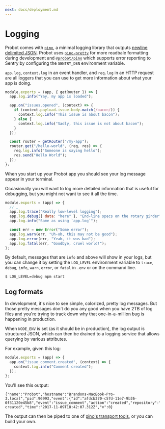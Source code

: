 ```yaml
---
next: docs/deployment.md
---
```

# Logging

Probot comes with [`pino`](https://getpino.io), a minimal logging library that outputs [newline delimited JSON](http://ndjson.org/). Probot uses [`pino-pretty`](https://github.com/pinojs/pino-pretty) for more readbale formatting during development and [`@probot/pino`](https://github.com/probot/pino/) which supports error reporting to Sentry by configuring the `SENTRY_DSN` environment variable.

`app.log`, `context.log` in an event handler, and `req.log` in an HTTP request are all loggers that you can use to get more information about what your app is doing.

```js
module.exports = (app, { getRouter }) => {
  app.log.info("Yay, my app is loaded");

  app.on("issues.opened", (context) => {
    if (context.payload.issue.body.match(/bacon/)) {
      context.log.info("This issue is about bacon");
    } else {
      context.log.info("Sadly, this issue is not about bacon");
    }
  });

  const router = getRouter("/my-app");
  router.get("/hello-world", (req, res) => {
    req.log.info("Someone is saying hello");
    res.send("Hello World");
  });
};
```

When you start up your Probot app you should see your log message appear in your terminal.

Occasionally you will want to log more detailed information that is useful for debugging, but you might not want to see it all the time.

```js
module.exports = (app) => {
  // …
  app.log.trace("Really low-level logging");
  app.log.debug({ data: "here" }, "End-line specs on the rotary girder");
  app.log.info("Same as using `app.log`");

  const err = new Error("Some error");
  app.log.warn(err, "Uh-oh, this may not be good");
  app.log.error(err, "Yeah, it was bad");
  app.log.fatal(err, "Goodbye, cruel world!");
};
```

By default, messages that are `info` and above will show in your logs, but you can change it by setting the
`LOG_LEVEL` environment variable to `trace`, `debug`, `info`, `warn`, `error`, or `fatal` in `.env` or on the command line.

```
$ LOG_LEVEL=debug npm start
```

## Log formats

In development, it's nice to see simple, colorized, pretty log messages. But those pretty messages don't do you any good when you have 2TB of log files and you're trying to track down why that one-in-a-million bug is happening in production.

When `NODE_ENV` is set (as it should be in production), the log output is structured JSON, which can then be drained to a logging service that allows querying by various attributes.

For example, given this log:

```js
module.exports = (app) => {
  app.on("issue_comment.created", (context) => {
    context.log.info("Comment created");
  });
};
```

You'll see this output:

```
{"name":"Probot","hostname":"Brandons-MacBook-Pro-3.local","pid":96993,"event":{"id":"afdcb370-c57d-11e7-9b26-0f31120e45b8","event":"issue_comment","action":"created","repository":"robotland/test","installation":13055},"level":30,"msg":"Comment created","time":"2017-11-09T18:42:07.312Z","v":0}
```

The output can then be piped to one of [pino's transport tools](https://getpino.io/#/docs/transports), or you can build your own.

